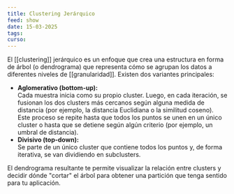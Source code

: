 ```yaml
---
title: Clustering Jerárquico
feed: show
date: 15-03-2025
tags: 
curso:
---
```

El [[clustering]] jerárquico es un enfoque que crea una estructura en forma de árbol (o dendrograma) que representa cómo se agrupan los datos a diferentes niveles de [[granularidad]]. Existen dos variantes principales:

- **Aglomerativo (bottom-up):**  
    Cada muestra inicia como su propio cluster. Luego, en cada iteración, se fusionan los dos clusters más cercanos según alguna medida de distancia (por ejemplo, la distancia Euclidiana o la similitud coseno). Este proceso se repite hasta que todos los puntos se unen en un único cluster o hasta que se detiene según algún criterio (por ejemplo, un umbral de distancia).
- **Divisivo (top-down):**  
    Se parte de un único cluster que contiene todos los puntos y, de forma iterativa, se van dividiendo en subclusters.

El dendrograma resultante te permite visualizar la relación entre clusters y decidir dónde "cortar" el árbol para obtener una partición que tenga sentido para tu aplicación.